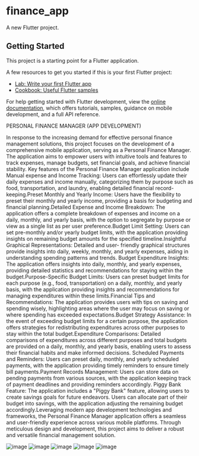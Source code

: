 # finance_app

A new Flutter project.

## Getting Started

This project is a starting point for a Flutter application.

A few resources to get you started if this is your first Flutter project:

- [Lab: Write your first Flutter app](https://docs.flutter.dev/get-started/codelab)
- [Cookbook: Useful Flutter samples](https://docs.flutter.dev/cookbook)

For help getting started with Flutter development, view the
[online documentation](https://docs.flutter.dev/), which offers tutorials,
samples, guidance on mobile development, and a full API reference.

PERSONAL FINANCE MANAGER (APP DEVELOPMENT)

In response to the increasing demand for effective personal finance management solutions, this project
focuses on the development of a comprehensive mobile application, serving as a Personal Finance
Manager. The application aims to empower users with intuitive tools and features to track expenses,
manage budgets, set financial goals, and achieve financial stability. Key features of the Personal
Finance Manager application include Manual expense and Income Tracking: Users can effortlessly
update their daily expenses and income manually, categorizing them by purpose such as food,
transportation, and laundry, enabling detailed financial record-keeping.Preset Monthly and Yearly
Income: Users have the flexibility to preset their monthly and yearly income, providing a basis for
budgeting and financial planning.Detailed Expense and Income Breakdown: The application offers a
complete breakdown of expenses and income on a daily, monthly, and yearly basis, with the option to
segregate by purpose or view as a single list as per user preference.Budget Limit Setting: Users can
set pre-monthly and/or yearly budget limits, with the application providing insights on remaining
budget amounts for the specified timeline.Insightful Graphical Representations: Detailed and user-
friendly graphical structures provide insights into daily, weekly, monthly, and yearly expenses, aiding
in understanding spending patterns and trends. Budget Expenditure Insights: The application offers
insights into daily, monthly, and yearly expenses, providing detailed statistics and recommendations
for staying within the budget.Purpose-Specific Budget Limits: Users can preset budget limits for each
purpose (e.g., food, transportation) on a daily, monthly, and yearly basis, with the application
providing insights and recommendations for managing expenditures within these limits.Financial Tips
and Recommendations: The application provides users with tips on saving and spending wisely,
highlighting areas where the user may focus on saving or where spending has exceeded
expectations.Budget Strategy Assistance: In the event of exceeding budget limits for a certain
purpose, the application offers strategies for redistributing expenditures across other purposes to stay
within the total budget.Expenditure Comparisons: Detailed comparisons of expenditures across
different purposes and total budgets are provided on a daily, monthly, and yearly basis, enabling users
to assess their financial habits and make informed decisions. Scheduled Payments and Reminders:
Users can preset daily, monthly, and yearly scheduled payments, with the application providing timely
reminders to ensure timely bill payments.Payment Records Management: Users can store data on
pending payments from various sources, with the application keeping track of payment deadlines and
providing reminders accordingly. Piggy Bank Feature: The application includes a &quot;Piggy Bank&quot;
feature, allowing users to create savings goals for future endeavors. Users can allocate part of their
budget into savings, with the application adjusting the remaining budget accordingly.Leveraging
modern app development technologies and frameworks, the Personal Finance Manager application
offers a seamless and user-friendly experience across various mobile platforms. Through meticulous
design and development, this project aims to deliver a robust and versatile financial management
solution.

![image](https://github.com/nighthustler/pfm/assets/133649883/e7f1e324-7b65-4387-ad05-c0ea7fe0cea2)
![image](https://github.com/nighthustler/pfm/assets/133649883/206d71cc-c2e4-4c12-9350-b511e85104b6)
![image](https://github.com/nighthustler/pfm/assets/133649883/71aae505-cb83-42ed-ac0b-b06279da22f5)
![image](https://github.com/nighthustler/pfm/assets/133649883/999429f1-669a-4a01-b15d-85d778b82194)
![image](https://github.com/nighthustler/pfm/assets/133649883/eea21e6a-978e-4832-9a7a-05f928d19552)





